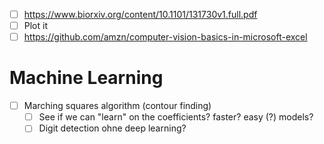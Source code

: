 - [ ] https://www.biorxiv.org/content/10.1101/131730v1.full.pdf
- [ ] Plot it
- [ ] https://github.com/amzn/computer-vision-basics-in-microsoft-excel
# Machine Learning
- [ ] Marching squares algorithm (contour finding)
  - [ ] See if we can "learn" on the coefficients? faster? easy (?) models?
  - [ ] Digit detection ohne deep learning?

